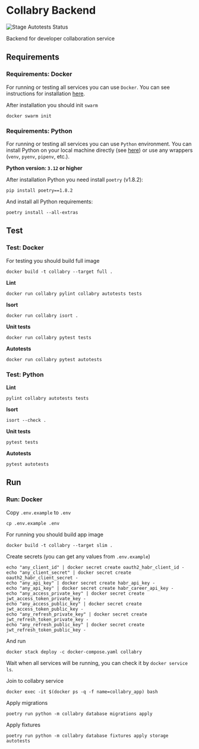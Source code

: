 # Collabry Backend

![Stage Autotests Status](https://github.com/habralab/sapphire-team-back/actions/workflows/autotests-stage.yaml/badge.svg)

Backend for developer collaboration service

## Requirements

### Requirements: Docker

For running or testing all services you can use `Docker`. You can see instructions for installation
[here](https://docs.docker.com/engine/install/).

After installation you should init `swarm`
```shell
docker swarm init 
```

### Requirements: Python

For running or testing all services you can use `Python` environment. You can install Python on
your local machine directly (see [here](https://www.python.org/downloads/)) or use any wrappers
(`venv`, `pyenv`, `pipenv`, etc.).

**Python version: `3.12` or higher**

After installation Python you need install `poetry` (v1.8.2):
```shell
pip install poetry==1.8.2
```
And install all Python requirements:
```shell
poetry install --all-extras
```

## Test

### Test: Docker

For testing you should build full image

```shell
docker build -t collabry --target full . 
```

**Lint**
```shell
docker run collabry pylint collabry autotests tests
```

**Isort**
```shell
docker run collabry isort .
```

**Unit tests**
```shell
docker run collabry pytest tests
```

**Autotests**
```shell
docker run collabry pytest autotests
```

### Test: Python

**Lint**
```shell
pylint collabry autotests tests
```

**Isort**
```shell
isort --check .
```

**Unit tests**
```shell
pytest tests
```

**Autotests**
```shell
pytest autotests
```

## Run

### Run: Docker

Copy `.env.example` to `.env`
```shell
cp .env.example .env
```

For running you should build app image
```shell
docker build -t collabry --target slim .
```

Create secrets (you can get any values from `.env.example`)
```shell
echo "any_client_id" | docker secret create oauth2_habr_client_id -
echo "any_client_secret" | docker secret create oauth2_habr_client_secret -
echo "any_api_key" | docker secret create habr_api_key -
echo "any_api_key" | docker secret create habr_career_api_key -
echo "any_access_private_key" | docker secret create jwt_access_token_private_key -
echo "any_access_public_key" | docker secret create jwt_access_token_public_key -
echo "any_refresh_private_key" | docker secret create jwt_refresh_token_private_key -
echo "any_refresh_public_key" | docker secret create jwt_refresh_token_public_key -
```

And run
```shell
docker stack deploy -c docker-compose.yaml collabry
```

Wait when all services will be running, you can check it by `docker service ls`.

Join to collabry service
```shell
docker exec -it $(docker ps -q -f name=collabry_app) bash
```

Apply migrations
```shell
poetry run python -m collabry database migrations apply
```

Apply fixtures
```shell
poetry run python -m collabry database fixtures apply storage autotests
```

